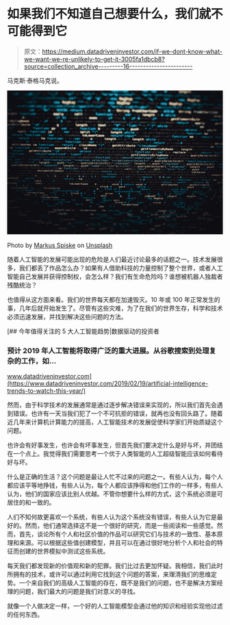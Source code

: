 # 如果我们不知道自己想要什么，我们就不可能得到它

> 原文：<https://medium.datadriveninvestor.com/if-we-dont-know-what-we-want-we-re-unlikely-to-get-it-3005fa1dbcb8?source=collection_archive---------16----------------------->

马克斯·泰格马克说。

![](img/589180569a95f44da10d7cd46f73f9d1.png)

Photo by [Markus Spiske](https://unsplash.com/@markusspiske?utm_source=medium&utm_medium=referral) on [Unsplash](https://unsplash.com?utm_source=medium&utm_medium=referral)

随着人工智能的发展可能出现的危险是人们最近讨论最多的话题之一。技术发展很多，我们都丢了作品怎么办？如果有人借助科技的力量控制了整个世界，或者人工智能自己发展并获得控制权，会怎么样？我们有生命危险吗？谁想被机器人独裁者残酷统治？

也值得从这方面来看。我们的世界每天都在加速毁灭。10 年或 100 年正常发生的事，几年后就开始发生了。尽管有这些灾难，为了在我们的世界生存，科学和技术必须迅速发展，并找到解决这些问题的方法。

[](https://www.datadriveninvestor.com/2019/02/19/artificial-intelligence-trends-to-watch-this-year/) [## 今年值得关注的 5 大人工智能趋势|数据驱动的投资者

### 预计 2019 年人工智能将取得广泛的重大进展。从谷歌搜索到处理复杂的工作，如…

www.datadriveninvestor.com](https://www.datadriveninvestor.com/2019/02/19/artificial-intelligence-trends-to-watch-this-year/) 

然而，由于科学技术的发展通常是通过逐步解决错误来实现的，所以我们首先会遇到错误。也许有一天当我们犯了一个不可抗拒的错误，就再也没有回头路了。随着近几年来计算机计算能力的提高，人工智能技术的发展促使科学家们开始质疑这个问题。

也许会有好事发生，也许会有坏事发生，但首先我们要决定什么是好与坏，并团结在一个点上。我觉得我们需要思考一个优于人类智能的人工超级智能应该如何看待好与坏。

什么是正确的生活？这个问题是最让人忙不过来的问题之一。有些人认为，每个人都应该平等地挣钱，有些人认为，每个人都应该挣得和他们工作的一样多，有些人认为，他们的国家应该比别人优越。不管你想要什么样的方式，这个系统必须是可居住的和一致的。

人们不知何故更喜欢一个系统，有些人认为这个系统没有错误，有些人认为它是最好的。然而，他们通常选择这不是一个很好的研究，而是一些阅读和一些感觉。然而，首先，谈论所有个人和社区价值的作品可以研究它们与技术的一致性、基本原理和来源。可以根据这些值创建模型，并且可以在通过很好地分析个人和社会的特征而创建的世界模拟中测试这些系统。

每天我们都发现新的价值观和新的犯罪。我们比过去更加怀疑。我相信，我们此时所拥有的技术，或许可以通过利用它找到这个问题的答案，来理清我们的思维定势。一个来自我们的高级人工智能的存在，既不是我们的问题，也不是解决方案经理的问题，我们最大的问题是我们对意义的寻找。

就像一个人做决定一样，一个好的人工智能模型会通过他的知识和经验实现他过滤的任何东西。